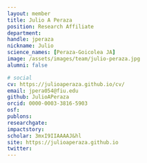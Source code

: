 ```yaml
---
layout: member
title: Julio A Peraza
position: Research Affiliate
department:
handle: jperaza
nickname: Julio
science_names: [Peraza-Goicolea JA]
image: /assets/images/team/julio-peraza.jpg
alumni: false

# social
cv: https://julioaperaza.github.io/cv/
email: jpera054@fiu.edu
github: JulioAPeraza
orcid: 0000-0003-3816-5903
osf:
publons:
researchgate:
impactstory:
scholar: 3mxI9IIAAAAJ&hl
site: https://julioaperaza.github.io
twitter:
---
```

